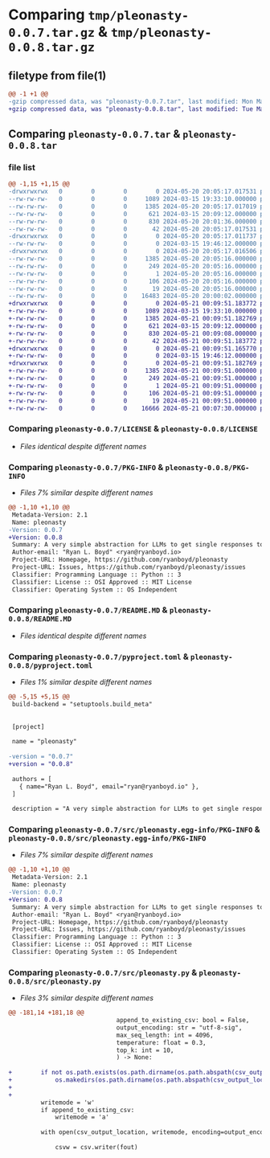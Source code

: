 # Comparing `tmp/pleonasty-0.0.7.tar.gz` & `tmp/pleonasty-0.0.8.tar.gz`

## filetype from file(1)

```diff
@@ -1 +1 @@
-gzip compressed data, was "pleonasty-0.0.7.tar", last modified: Mon May 20 20:05:17 2024, max compression
+gzip compressed data, was "pleonasty-0.0.8.tar", last modified: Tue May 21 00:09:51 2024, max compression
```

## Comparing `pleonasty-0.0.7.tar` & `pleonasty-0.0.8.tar`

### file list

```diff
@@ -1,15 +1,15 @@
-drwxrwxrwx   0        0        0        0 2024-05-20 20:05:17.017531 pleonasty-0.0.7/
--rw-rw-rw-   0        0        0     1089 2024-03-15 19:33:10.000000 pleonasty-0.0.7/LICENSE
--rw-rw-rw-   0        0        0     1385 2024-05-20 20:05:17.017019 pleonasty-0.0.7/PKG-INFO
--rw-rw-rw-   0        0        0      621 2024-03-15 20:09:12.000000 pleonasty-0.0.7/README.MD
--rw-rw-rw-   0        0        0      830 2024-05-20 20:01:36.000000 pleonasty-0.0.7/pyproject.toml
--rw-rw-rw-   0        0        0       42 2024-05-20 20:05:17.017531 pleonasty-0.0.7/setup.cfg
-drwxrwxrwx   0        0        0        0 2024-05-20 20:05:17.011737 pleonasty-0.0.7/src/
--rw-rw-rw-   0        0        0        0 2024-03-15 19:46:12.000000 pleonasty-0.0.7/src/__init__.py
-drwxrwxrwx   0        0        0        0 2024-05-20 20:05:17.016506 pleonasty-0.0.7/src/pleonasty.egg-info/
--rw-rw-rw-   0        0        0     1385 2024-05-20 20:05:16.000000 pleonasty-0.0.7/src/pleonasty.egg-info/PKG-INFO
--rw-rw-rw-   0        0        0      249 2024-05-20 20:05:16.000000 pleonasty-0.0.7/src/pleonasty.egg-info/SOURCES.txt
--rw-rw-rw-   0        0        0        1 2024-05-20 20:05:16.000000 pleonasty-0.0.7/src/pleonasty.egg-info/dependency_links.txt
--rw-rw-rw-   0        0        0      106 2024-05-20 20:05:16.000000 pleonasty-0.0.7/src/pleonasty.egg-info/requires.txt
--rw-rw-rw-   0        0        0       19 2024-05-20 20:05:16.000000 pleonasty-0.0.7/src/pleonasty.egg-info/top_level.txt
--rw-rw-rw-   0        0        0    16483 2024-05-20 20:00:02.000000 pleonasty-0.0.7/src/pleonasty.py
+drwxrwxrwx   0        0        0        0 2024-05-21 00:09:51.183772 pleonasty-0.0.8/
+-rw-rw-rw-   0        0        0     1089 2024-03-15 19:33:10.000000 pleonasty-0.0.8/LICENSE
+-rw-rw-rw-   0        0        0     1385 2024-05-21 00:09:51.182769 pleonasty-0.0.8/PKG-INFO
+-rw-rw-rw-   0        0        0      621 2024-03-15 20:09:12.000000 pleonasty-0.0.8/README.MD
+-rw-rw-rw-   0        0        0      830 2024-05-21 00:09:08.000000 pleonasty-0.0.8/pyproject.toml
+-rw-rw-rw-   0        0        0       42 2024-05-21 00:09:51.183772 pleonasty-0.0.8/setup.cfg
+drwxrwxrwx   0        0        0        0 2024-05-21 00:09:51.165770 pleonasty-0.0.8/src/
+-rw-rw-rw-   0        0        0        0 2024-03-15 19:46:12.000000 pleonasty-0.0.8/src/__init__.py
+drwxrwxrwx   0        0        0        0 2024-05-21 00:09:51.182769 pleonasty-0.0.8/src/pleonasty.egg-info/
+-rw-rw-rw-   0        0        0     1385 2024-05-21 00:09:51.000000 pleonasty-0.0.8/src/pleonasty.egg-info/PKG-INFO
+-rw-rw-rw-   0        0        0      249 2024-05-21 00:09:51.000000 pleonasty-0.0.8/src/pleonasty.egg-info/SOURCES.txt
+-rw-rw-rw-   0        0        0        1 2024-05-21 00:09:51.000000 pleonasty-0.0.8/src/pleonasty.egg-info/dependency_links.txt
+-rw-rw-rw-   0        0        0      106 2024-05-21 00:09:51.000000 pleonasty-0.0.8/src/pleonasty.egg-info/requires.txt
+-rw-rw-rw-   0        0        0       19 2024-05-21 00:09:51.000000 pleonasty-0.0.8/src/pleonasty.egg-info/top_level.txt
+-rw-rw-rw-   0        0        0    16666 2024-05-21 00:07:30.000000 pleonasty-0.0.8/src/pleonasty.py
```

### Comparing `pleonasty-0.0.7/LICENSE` & `pleonasty-0.0.8/LICENSE`

 * *Files identical despite different names*

### Comparing `pleonasty-0.0.7/PKG-INFO` & `pleonasty-0.0.8/PKG-INFO`

 * *Files 7% similar despite different names*

```diff
@@ -1,10 +1,10 @@
 Metadata-Version: 2.1
 Name: pleonasty
-Version: 0.0.7
+Version: 0.0.8
 Summary: A very simple abstraction for LLMs to get single responses to a given input.
 Author-email: "Ryan L. Boyd" <ryan@ryanboyd.io>
 Project-URL: Homepage, https://github.com/ryanboyd/pleonasty
 Project-URL: Issues, https://github.com/ryanboyd/pleonasty/issues
 Classifier: Programming Language :: Python :: 3
 Classifier: License :: OSI Approved :: MIT License
 Classifier: Operating System :: OS Independent
```

### Comparing `pleonasty-0.0.7/README.MD` & `pleonasty-0.0.8/README.MD`

 * *Files identical despite different names*

### Comparing `pleonasty-0.0.7/pyproject.toml` & `pleonasty-0.0.8/pyproject.toml`

 * *Files 1% similar despite different names*

```diff
@@ -5,15 +5,15 @@
 build-backend = "setuptools.build_meta"
 
 
 [project]
 
 name = "pleonasty"
 
-version = "0.0.7"
+version = "0.0.8"
 
 authors = [
   { name="Ryan L. Boyd", email="ryan@ryanboyd.io" },
 ]
 
 description = "A very simple abstraction for LLMs to get single responses to a given input."
```

### Comparing `pleonasty-0.0.7/src/pleonasty.egg-info/PKG-INFO` & `pleonasty-0.0.8/src/pleonasty.egg-info/PKG-INFO`

 * *Files 7% similar despite different names*

```diff
@@ -1,10 +1,10 @@
 Metadata-Version: 2.1
 Name: pleonasty
-Version: 0.0.7
+Version: 0.0.8
 Summary: A very simple abstraction for LLMs to get single responses to a given input.
 Author-email: "Ryan L. Boyd" <ryan@ryanboyd.io>
 Project-URL: Homepage, https://github.com/ryanboyd/pleonasty
 Project-URL: Issues, https://github.com/ryanboyd/pleonasty/issues
 Classifier: Programming Language :: Python :: 3
 Classifier: License :: OSI Approved :: MIT License
 Classifier: Operating System :: OS Independent
```

### Comparing `pleonasty-0.0.7/src/pleonasty.py` & `pleonasty-0.0.8/src/pleonasty.py`

 * *Files 3% similar despite different names*

```diff
@@ -181,14 +181,18 @@
                              append_to_existing_csv: bool = False,
                              output_encoding: str = "utf-8-sig",
                              max_seq_length: int = 4096,
                              temperature: float = 0.3,
                              top_k: int = 10,
                              ) -> None:
 
+        if not os.path.exists(os.path.dirname(os.path.abspath(csv_output_location))):
+            os.makedirs(os.path.dirname(os.path.abspath(csv_output_location)))
+            
+
         writemode = 'w'
         if append_to_existing_csv:
             writemode = 'a'
 
         with open(csv_output_location, writemode, encoding=output_encoding, newline='') as fout:
 
             csvw = csv.writer(fout)
```

